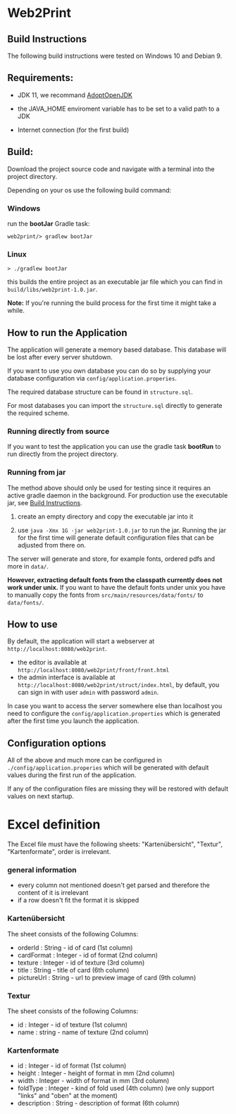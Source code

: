 # Web2Print


## Build Instructions

The following build instructions were tested on Windows 10 and Debian 9.

## Requirements:

* JDK 11, we recommand [AdoptOpenJDK](https://adoptopenjdk.net/releases.html)

* the JAVA_HOME enviroment variable has to be set to a valid path to a JDK

* Internet connection (for the first build)

## Build:

Download the project source code and navigate with a terminal into the project directory.

Depending on your os use the following build command:

### Windows
run the **bootJar** Gradle task:

`web2print/> gradlew bootJar`

### Linux
`> ./gradlew bootJar`

this builds the entire project as an executable jar file which you can find in `build/libs/web2print-1.0.jar`.

**Note:** If you're running the build process for the first time it might take a while.

## How to run the Application

The application will generate a memory based database. This database will be lost after every server shutdown.

If you want to use you own database you can do so by supplying your database configuration via `config/application.properies`. 

The required database structure can be found in `structure.sql`.

For most databases you can import the `structure.sql` directly to generate the required scheme.

### Running directly from source

If you want to test the application you can use the gradle task **bootRun** to run directly from the project directory.

### Running from jar
The method above should only be used for testing since it requires an active gradle daemon in the background.
For production use the executable jar, see [Build Instructions](readme.md#build-instructions).

1. create an empty directory and copy the executable jar into it

2. use `java -Xmx 1G -jar web2print-1.0.jar` to run the jar.
   Running the jar for the first time will generate default configuration files that can be adjusted from there on.

The server will generate and store, for example fonts, ordered pdfs and more in `data/`.

**However, extracting default fonts from the classpath currently does not work under unix.**
If you want to have the default fonts under unix you have to manually copy the fonts from `src/main/resources/data/fonts/` to `data/fonts/`.

## How to use

By default, the application will start a webserver at `http://localhost:8080/web2print`.
- the editor is available at `http://localhost:8080/web2print/front/front.html`
- the admin interface is available at `http://localhost:8080/web2print/struct/index.html`,
  by default, you can sign in with user `admin` with password `admin`.

In case you want to access the server somewhere else than localhost you need to configure the `config/application.properties`
which is generated after the first time you launch the application.
  
## Configuration options

All of the above and much more can be configured in `./config/application.properies`
which will be generated with default values during the first run of the application.

If any of the configuration files are missing they will be restored with default values on next startup.

# Excel definition

The Excel file must have the following sheets: "Kartenübersicht", "Textur", "Kartenformate", order is irrelevant.

### general information
- every column not mentioned doesn't get parsed and therefore the content of it is irrelevant
- if a row doesn't fit the format it is skipped

### Kartenübersicht

The sheet consists of the following Columns:
- orderId : String - id of card (1st column)
- cardFormat : Integer - id of format (2nd column)
- texture : Integer - id of texture (3rd column)
- title : String - title of card (6th column)
- pictureUrl : String - url to preview image of card (9th column)

### Textur

The sheet consists of the following Columns:
- id : Integer - id of texture (1st column)
- name : string - name of texture (2nd column)

### Kartenformate

- id : Integer - id of format (1st column)
- height : Integer - height of format in mm (2nd column)
- width : Integer - width of format in mm (3rd column)
- foldType : Integer - kind of fold used (4th column) (we only support "links" and "oben" at the moment)
- description : String - description of format (6th column)
